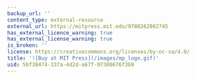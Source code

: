 ```yaml
---
backup_url: ''
content_type: external-resource
external_url: https://mitpress.mit.edu/9780262002745
has_external_licence_warning: true
has_external_license_warning: true
is_broken: ''
license: https://creativecommons.org/licenses/by-nc-sa/4.0/
title: '![Buy at MIT Press](/images/mp_logo.gif)'
uid: 5bf38474-337a-4d2d-a67f-97380676f3b9
---
```

